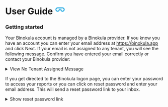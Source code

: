 # User Guide ![](images/favicon.png)

### Getting started
Your Binokula account is managed by a Binokula provider. If you know you have an account you can enter your email address at <https://binokula.app> and click Next. If your email is not assigned to any tenant, you will see the following message. Confirm you have entered your email correctly or contact your Binokula provider:
<details>
  <summary>
    View No Tenant Assigned Message
</summary>
![alt text](images/faq/no_tenant.PNG "No tenant message")
</details>

If you get directed to the Binokula logon page, you can enter your password to access your reports or you can click on reset password and enter your email address. This will send a reset password link to your inbox.
<details>
  <summary>
    Show reset password link
</summary>
![alt text](images/faq/reset_password_logon.PNG "Reset password link on the logon page")
</details>
